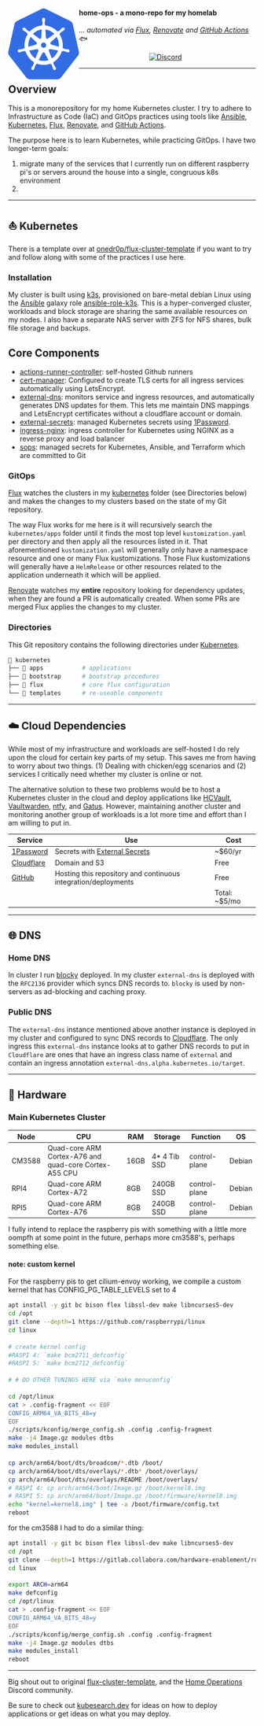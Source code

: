 <div>
<img src="https://github.com/kubernetes/kubernetes/raw/master/logo/logo.svg" align="left" width="144px" height="144px"/>

#### home-ops - a mono-repo for my homelab

_... automated via [Flux](https://fluxcd.io), [Renovate](https://github.com/renovatebot/renovate) and [GitHub Actions](https://github.com/features/actions)_ 🐟
</div>

<div align="center">

[![Discord](https://img.shields.io/discord/673534664354430999?style=for-the-badge&label&logo=discord&logoColor=white&color=blue)](https://discord.gg/home-operations)&nbsp;&nbsp;

</div>

---

## Overview

This is a monorepository for my home Kubernetes cluster.
I try to adhere to Infrastructure as Code (IaC) and GitOps practices using tools like [Ansible](https://www.ansible.com/),  [Kubernetes](https://kubernetes.io/), [Flux](https://github.com/fluxcd/flux2), [Renovate](https://github.com/renovatebot/renovate), and [GitHub Actions](https://github.com/features/actions).

The purpose here is to learn Kubernetes, while practicing GitOps. I have two longer-term goals:

1. migrate many of the services that I currently run on different raspberry pi's or servers around the house into a single, congruous k8s environment
2. 

---

## ⛵ Kubernetes

There is a template over at [onedr0p/flux-cluster-template](https://github.com/onedr0p/flux-cluster-template) if you want to try and follow along with some of the practices I use here.

### Installation

My cluster is built using [k3s](https://k3s.io/), provisioned on bare-metal debian Linux using the [Ansible](https://www.ansible.com/) galaxy role [ansible-role-k3s](https://github.com/PyratLabs/ansible-role-k3s). This is a hyper-converged cluster, workloads and block storage are sharing the same available resources on my nodes. I also have a separate NAS server with ZFS for NFS shares, bulk file storage and backups.

## Core Components

- [actions-runner-controller](https://github.com/actions/actions-runner-controller): self-hosted Github runners
- [cert-manager](https://cert-manager.io/docs/): Configured to create TLS certs for all ingress services automatically using LetsEncrypt.
- [external-dns](https://github.com/kubernetes-sigs/external-dns): monitors service and ingress resources, and automatically generates DNS updates for them. This lets me maintain DNS mappings and LetsEncrypt certificates without a cloudflare account or domain.
- [external-secrets](https://github.com/external-secrets/external-secrets/): managed Kubernetes secrets using [1Password](https://1password.com/).
- [ingress-nginx](https://github.com/kubernetes/ingress-nginx/): ingress controller for Kubernetes using NGINX as a reverse proxy and load balancer
- [sops](https://toolkit.fluxcd.io/guides/mozilla-sops/): managed secrets for Kubernetes, Ansible, and Terraform which are committed to Git

### GitOps

[Flux](https://github.com/fluxcd/flux2) watches the clusters in my [kubernetes](./kubernetes/) folder (see Directories below) and makes the changes to my clusters based on the state of my Git repository.

The way Flux works for me here is it will recursively search the `kubernetes/apps` folder until it finds the most top level `kustomization.yaml` per directory and then apply all the resources listed in it. That aforementioned `kustomization.yaml` will generally only have a namespace resource and one or many Flux kustomizations. Those Flux kustomizations will generally have a `HelmRelease` or other resources related to the application underneath it which will be applied.

[Renovate](https://github.com/renovatebot/renovate) watches my **entire** repository looking for dependency updates, when they are found a PR is automatically created. When some PRs are merged Flux applies the changes to my cluster.

### Directories

This Git repository contains the following directories under [Kubernetes](./kubernetes/).

```sh
📁 kubernetes
├── 📁 apps           # applications
├── 📁 bootstrap      # bootstrap procedures
├── 📁 flux           # core flux configuration
└── 📁 templates      # re-useable components
```

---

## ☁️ Cloud Dependencies

While most of my infrastructure and workloads are self-hosted I do rely upon the cloud for certain key parts of my setup. This saves me from having to worry about two things. (1) Dealing with chicken/egg scenarios and (2) services I critically need whether my cluster is online or not.

The alternative solution to these two problems would be to host a Kubernetes cluster in the cloud and deploy applications like [HCVault](https://www.vaultproject.io/), [Vaultwarden](https://github.com/dani-garcia/vaultwarden), [ntfy](https://ntfy.sh/), and [Gatus](https://gatus.io/). However, maintaining another cluster and monitoring another group of workloads is a lot more time and effort than I am willing to put in.

| Service                                         | Use                                                               | Cost           |
|-------------------------------------------------|-------------------------------------------------------------------|----------------|
| [1Password](https://1password.com/)             | Secrets with [External Secrets](https://external-secrets.io/)     | ~$60/yr        |
| [Cloudflare](https://www.cloudflare.com/)       | Domain and S3                                                     | Free           |
| [GitHub](https://github.com/)                   | Hosting this repository and continuous integration/deployments    | Free           |
|                                                 |                                                                   | Total: ~$5/mo  |

---

## 🌐 DNS

### Home DNS

In cluster I run [blocky](https://github.com/0xERR0R/blocky) deployed. In my cluster `external-dns` is deployed with the `RFC2136` provider which syncs DNS records to. `blocky` is used by non-servers as ad-blocking and caching proxy.

### Public DNS

The `external-dns` instance mentioned above another instance is deployed in my cluster and configured to sync DNS records to [Cloudflare](https://www.cloudflare.com/). The only ingress this `external-dns` instance looks at to gather DNS records to put in `Cloudflare` are ones that have an ingress class name of `external` and contain an ingress annotation `external-dns.alpha.kubernetes.io/target`.

---

## 🔧 Hardware

### Main Kubernetes Cluster

| Node                | CPU               |  RAM | Storage    | Function             | OS         |
|---------------------|-------------------|------|------------|----------------------|------------|
| CM3588 | Quad-core ARM Cortex-A76 and quad-core Cortex-A55 CPU    | 16GB | 4* 4 Tib SSD  | control-plane        | Debian |
| RPI4 | Quad-core ARM Cortex-A72     | 8GB | 240GB SSD  | control-plane        | Debian |
| RPI5 | Quad-core ARM Cortex-A76   | 8GB | 240GB SSD  | control-plane        | Debian |

I fully intend to replace the raspberry pis with something with a little more oompfh at some point in the future, perhaps more cm3588's, perhaps something else.

#### note: custom kernel

For the raspberry pis to get cilium-envoy working, we compile a custom kernel that has CONFIG_PG_TABLE_LEVELS set to 4

```bash
apt install -y git bc bison flex libssl-dev make libncurses5-dev
cd /opt
git clone --depth=1 https://github.com/raspberrypi/linux
cd linux

# create kernel config
#RASPI 4: `make bcm2711_defconfig`
#RASPI 5: `make bcm2712_defconfig`

# # DO OTHER TUNINGS HERE via `make menuconfig`

cd /opt/linux
cat > .config-fragment << EOF
CONFIG_ARM64_VA_BITS_48=y
EOF
./scripts/kconfig/merge_config.sh .config .config-fragment
make -j4 Image.gz modules dtbs
make modules_install

cp arch/arm64/boot/dts/broadcom/*.dtb /boot/
cp arch/arm64/boot/dts/overlays/*.dtb* /boot/overlays/
cp arch/arm64/boot/dts/overlays/README /boot/overlays/
# RASPI 4: cp arch/arm64/boot/Image.gz /boot/kernel8.img
# RASPI 5: cp arch/arm64/boot/Image.gz /boot/firmware/kernel8.img
echo "kernel=kernel8.img" | tee -a /boot/firmware/config.txt
reboot
```

for the cm3588 I had to do a similar thing:

```bash
apt install -y git bc bison flex libssl-dev make libncurses5-dev
cd /opt
git clone --depth=1 https://gitlab.collabora.com/hardware-enablement/rockchip-3588/linux.git
cd linux

export ARCH=arm64
make defconfig
cd /opt/linux
cat > .config-fragment << EOF
CONFIG_ARM64_VA_BITS_48=y
EOF
./scripts/kconfig/merge_config.sh .config .config-fragment
make -j4 Image.gz modules dtbs
make modules_install
reboot
```

---

Big shout out to original [flux-cluster-template](https://github.com/onedr0p/flux-cluster-template), and the [Home Operations](https://discord.gg/home-operations) Discord community.

Be sure to check out [kubesearch.dev](https://kubesearch.dev/) for ideas on how to deploy applications or get ideas on what you may deploy.
